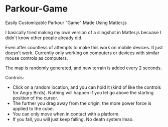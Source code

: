 # Parkour-Game
Easily Customizable Parkour "Game" Made Using Matter.js

I basically tried making my own version of a slingshot in Matter.js becuase I didn't know other people already did.
 
Even after countless of attempts to make this work on mobile devices. It just doesn't work. Currently only working on computers or devices with similar mouse controls as computers.

The map is randomly generated, and new terrain is added every 2 seconds.

Controls:
  - Click on a random location, and you can hold it (kind of like the controls for Angry Birds). Nothing will happen if you let go above the starting position of the cursor.
  - The further you drag away from the origin, the more power force is applied to the cube.
  - You can only move when in contact with a platform.
  - If you fall, you will just keep falling. No death system lmao.
